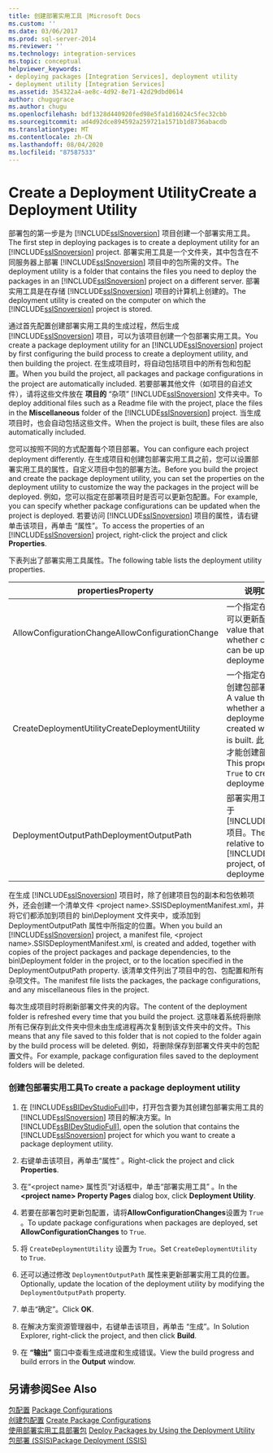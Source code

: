 ```yaml
---
title: 创建部署实用工具 |Microsoft Docs
ms.custom: ''
ms.date: 03/06/2017
ms.prod: sql-server-2014
ms.reviewer: ''
ms.technology: integration-services
ms.topic: conceptual
helpviewer_keywords:
- deploying packages [Integration Services], deployment utility
- deployment utility [Integration Services]
ms.assetid: 354322a4-ae8c-4d92-8e71-42d29dbd0614
author: chugugrace
ms.author: chugu
ms.openlocfilehash: bdf1328d440920fed98e5fa1d16024c5fec32cbb
ms.sourcegitcommit: ad4d92dce894592a259721a1571b1d8736abacdb
ms.translationtype: MT
ms.contentlocale: zh-CN
ms.lasthandoff: 08/04/2020
ms.locfileid: "87587533"
---
```

# <a name="create-a-deployment-utility"></a><span data-ttu-id="a17cc-102">Create a Deployment Utility</span><span class="sxs-lookup"><span data-stu-id="a17cc-102">Create a Deployment Utility</span></span>
  <span data-ttu-id="a17cc-103">部署包的第一步是为 [!INCLUDE[ssISnoversion](../includes/ssisnoversion-md.md)] 项目创建一个部署实用工具。</span><span class="sxs-lookup"><span data-stu-id="a17cc-103">The first step in deploying packages is to create a deployment utility for an [!INCLUDE[ssISnoversion](../includes/ssisnoversion-md.md)] project.</span></span> <span data-ttu-id="a17cc-104">部署实用工具是一个文件夹，其中包含在不同服务器上部署 [!INCLUDE[ssISnoversion](../includes/ssisnoversion-md.md)] 项目中的包所需的文件。</span><span class="sxs-lookup"><span data-stu-id="a17cc-104">The deployment utility is a folder that contains the files you need to deploy the packages in an [!INCLUDE[ssISnoversion](../includes/ssisnoversion-md.md)] project on a different server.</span></span> <span data-ttu-id="a17cc-105">部署实用工具是在存储 [!INCLUDE[ssISnoversion](../includes/ssisnoversion-md.md)] 项目的计算机上创建的。</span><span class="sxs-lookup"><span data-stu-id="a17cc-105">The deployment utility is created on the computer on which the [!INCLUDE[ssISnoversion](../includes/ssisnoversion-md.md)] project is stored.</span></span>  
  
 <span data-ttu-id="a17cc-106">通过首先配置创建部署实用工具的生成过程，然后生成 [!INCLUDE[ssISnoversion](../includes/ssisnoversion-md.md)] 项目，可以为该项目创建一个包部署实用工具。</span><span class="sxs-lookup"><span data-stu-id="a17cc-106">You create a package deployment utility for an [!INCLUDE[ssISnoversion](../includes/ssisnoversion-md.md)] project by first configuring the build process to create a deployment utility, and then building the project.</span></span> <span data-ttu-id="a17cc-107">在生成项目时，将自动包括项目中的所有包和包配置。</span><span class="sxs-lookup"><span data-stu-id="a17cc-107">When you build the project, all packages and package configurations in the project are automatically included.</span></span> <span data-ttu-id="a17cc-108">若要部署其他文件（如项目的自述文件），请将这些文件放在 **项目的** “杂项” [!INCLUDE[ssISnoversion](../includes/ssisnoversion-md.md)] 文件夹中。</span><span class="sxs-lookup"><span data-stu-id="a17cc-108">To deploy additional files such as a Readme file with the project, place the files in the **Miscellaneous** folder of the [!INCLUDE[ssISnoversion](../includes/ssisnoversion-md.md)] project.</span></span> <span data-ttu-id="a17cc-109">当生成项目时，也会自动包括这些文件。</span><span class="sxs-lookup"><span data-stu-id="a17cc-109">When the project is built, these files are also automatically included.</span></span>  
  
 <span data-ttu-id="a17cc-110">您可以按照不同的方式配置每个项目部署。</span><span class="sxs-lookup"><span data-stu-id="a17cc-110">You can configure each project deployment differently.</span></span> <span data-ttu-id="a17cc-111">在生成项目和创建包部署实用工具之前，您可以设置部署实用工具的属性，自定义项目中包的部署方法。</span><span class="sxs-lookup"><span data-stu-id="a17cc-111">Before you build the project and create the package deployment utility, you can set the properties on the deployment utility to customize the way the packages in the project will be deployed.</span></span> <span data-ttu-id="a17cc-112">例如，您可以指定在部署项目时是否可以更新包配置。</span><span class="sxs-lookup"><span data-stu-id="a17cc-112">For example, you can specify whether package configurations can be updated when the project is deployed.</span></span> <span data-ttu-id="a17cc-113">若要访问 [!INCLUDE[ssISnoversion](../includes/ssisnoversion-md.md)] 项目的属性，请右键单击该项目，再单击  “属性”。</span><span class="sxs-lookup"><span data-stu-id="a17cc-113">To access the properties of an [!INCLUDE[ssISnoversion](../includes/ssisnoversion-md.md)] project, right-click the project and click **Properties**.</span></span>  
  
 <span data-ttu-id="a17cc-114">下表列出了部署实用工具属性。</span><span class="sxs-lookup"><span data-stu-id="a17cc-114">The following table lists the deployment utility properties.</span></span>  
  
|<span data-ttu-id="a17cc-115">properties</span><span class="sxs-lookup"><span data-stu-id="a17cc-115">Property</span></span>|<span data-ttu-id="a17cc-116">说明</span><span class="sxs-lookup"><span data-stu-id="a17cc-116">Description</span></span>|  
|--------------|-----------------|  
|<span data-ttu-id="a17cc-117">AllowConfigurationChange</span><span class="sxs-lookup"><span data-stu-id="a17cc-117">AllowConfigurationChange</span></span>|<span data-ttu-id="a17cc-118">一个指定在部署过程中是否可以更新配置的值。</span><span class="sxs-lookup"><span data-stu-id="a17cc-118">A value that specifies whether configurations can be updated during deployment.</span></span>|  
|<span data-ttu-id="a17cc-119">CreateDeploymentUtility</span><span class="sxs-lookup"><span data-stu-id="a17cc-119">CreateDeploymentUtility</span></span>|<span data-ttu-id="a17cc-120">一个指定在生成项目时是否创建包部署实用工具的值。</span><span class="sxs-lookup"><span data-stu-id="a17cc-120">A value that specifies whether a package deployment utility is created when the project is built.</span></span> <span data-ttu-id="a17cc-121">此属性必须为 `True` 才能创建部署实用工具。</span><span class="sxs-lookup"><span data-stu-id="a17cc-121">This property must be `True` to create a deployment utility.</span></span>|  
|<span data-ttu-id="a17cc-122">DeploymentOutputPath</span><span class="sxs-lookup"><span data-stu-id="a17cc-122">DeploymentOutputPath</span></span>|<span data-ttu-id="a17cc-123">部署实用工具的位置，相对于 [!INCLUDE[ssISnoversion](../includes/ssisnoversion-md.md)] 项目。</span><span class="sxs-lookup"><span data-stu-id="a17cc-123">The location, relative to the [!INCLUDE[ssISnoversion](../includes/ssisnoversion-md.md)] project, of the deployment utility.</span></span>|  
  
 <span data-ttu-id="a17cc-124">在生成 [!INCLUDE[ssISnoversion](../includes/ssisnoversion-md.md)] 项目时，除了创建项目包的副本和包依赖项外，还会创建一个清单文件 \<project name>.SSISDeploymentManifest.xml，并将它们都添加到项目的 bin\Deployment 文件夹中，或添加到 DeploymentOutputPath 属性中所指定的位置。</span><span class="sxs-lookup"><span data-stu-id="a17cc-124">When you build an [!INCLUDE[ssISnoversion](../includes/ssisnoversion-md.md)] project, a manifest file, \<project name>.SSISDeploymentManifest.xml, is created and added, together with copies of the project packages and package dependencies, to the bin\Deployment folder in the project, or to the location specified in the DeploymentOutputPath property.</span></span> <span data-ttu-id="a17cc-125">该清单文件列出了项目中的包、包配置和所有杂项文件。</span><span class="sxs-lookup"><span data-stu-id="a17cc-125">The manifest file lists the packages, the package configurations, and any miscellaneous files in the project.</span></span>  
  
 <span data-ttu-id="a17cc-126">每次生成项目时将刷新部署文件夹的内容。</span><span class="sxs-lookup"><span data-stu-id="a17cc-126">The content of the deployment folder is refreshed every time that you build the project.</span></span> <span data-ttu-id="a17cc-127">这意味着系统将删除所有已保存到此文件夹中但未由生成进程再次复制到该文件夹中的文件。</span><span class="sxs-lookup"><span data-stu-id="a17cc-127">This means that any file saved to this folder that is not copied to the folder again by the build process will be deleted.</span></span> <span data-ttu-id="a17cc-128">例如，将删除保存到部署文件夹中的包配置文件。</span><span class="sxs-lookup"><span data-stu-id="a17cc-128">For example, package configuration files saved to the deployment folders will be deleted.</span></span>  
  
### <a name="to-create-a-package-deployment-utility"></a><span data-ttu-id="a17cc-129">创建包部署实用工具</span><span class="sxs-lookup"><span data-stu-id="a17cc-129">To create a package deployment utility</span></span>  
  
1.  <span data-ttu-id="a17cc-130">在 [!INCLUDE[ssBIDevStudioFull](../includes/ssbidevstudiofull-md.md)]中，打开包含要为其创建包部署实用工具的 [!INCLUDE[ssISnoversion](../includes/ssisnoversion-md.md)] 项目的解决方案。</span><span class="sxs-lookup"><span data-stu-id="a17cc-130">In [!INCLUDE[ssBIDevStudioFull](../includes/ssbidevstudiofull-md.md)], open the solution that contains the [!INCLUDE[ssISnoversion](../includes/ssisnoversion-md.md)] project for which you want to create a package deployment utility.</span></span>  
  
2.  <span data-ttu-id="a17cc-131">右键单击该项目，再单击“属性”  。</span><span class="sxs-lookup"><span data-stu-id="a17cc-131">Right-click the project and click **Properties**.</span></span>  
  
3.  <span data-ttu-id="a17cc-132">在“\<project name> 属性页”对话框中，单击“部署实用工具” 。</span><span class="sxs-lookup"><span data-stu-id="a17cc-132">In the **\<project name> Property Pages** dialog box, click **Deployment Utility**.</span></span>  
  
4.  <span data-ttu-id="a17cc-133">若要在部署包时更新包配置，请将**AllowConfigurationChanges**设置为 `True` 。</span><span class="sxs-lookup"><span data-stu-id="a17cc-133">To update package configurations when packages are deployed, set **AllowConfigurationChanges** to `True`.</span></span>  
  
5.  <span data-ttu-id="a17cc-134">将 `CreateDeploymentUtility` 设置为 `True`。</span><span class="sxs-lookup"><span data-stu-id="a17cc-134">Set `CreateDeploymentUtility` to `True`.</span></span>  
  
6.  <span data-ttu-id="a17cc-135">还可以通过修改 `DeploymentOutputPath` 属性来更新部署实用工具的位置。</span><span class="sxs-lookup"><span data-stu-id="a17cc-135">Optionally, update the location of the deployment utility by modifying the `DeploymentOutputPath` property.</span></span>  
  
7.  <span data-ttu-id="a17cc-136">单击“确定”。</span><span class="sxs-lookup"><span data-stu-id="a17cc-136">Click **OK**.</span></span>  
  
8.  <span data-ttu-id="a17cc-137">在解决方案资源管理器中，右键单击该项目，再单击  “生成”。</span><span class="sxs-lookup"><span data-stu-id="a17cc-137">In Solution Explorer, right-click the project, and then click **Build**.</span></span>  
  
9. <span data-ttu-id="a17cc-138">在 **“输出”** 窗口中查看生成进度和生成错误。</span><span class="sxs-lookup"><span data-stu-id="a17cc-138">View the build progress and build errors in the **Output** window.</span></span>  
  
## <a name="see-also"></a><span data-ttu-id="a17cc-139">另请参阅</span><span class="sxs-lookup"><span data-stu-id="a17cc-139">See Also</span></span>  
 <span data-ttu-id="a17cc-140">[包配置](../../2014/integration-services/package-configurations.md) </span><span class="sxs-lookup"><span data-stu-id="a17cc-140">[Package Configurations](../../2014/integration-services/package-configurations.md) </span></span>  
 <span data-ttu-id="a17cc-141">[创建包配置](../../2014/integration-services/create-package-configurations.md) </span><span class="sxs-lookup"><span data-stu-id="a17cc-141">[Create Package Configurations](../../2014/integration-services/create-package-configurations.md) </span></span>  
 <span data-ttu-id="a17cc-142">[使用部署实用工具部署包](../../2014/integration-services/deploy-packages-by-using-the-deployment-utility.md) </span><span class="sxs-lookup"><span data-stu-id="a17cc-142">[Deploy Packages by Using the Deployment Utility](../../2014/integration-services/deploy-packages-by-using-the-deployment-utility.md) </span></span>  
 [<span data-ttu-id="a17cc-143">包部署 &#40;SSIS&#41;</span><span class="sxs-lookup"><span data-stu-id="a17cc-143">Package Deployment &#40;SSIS&#41;</span></span>](packages/legacy-package-deployment-ssis.md)  
  
  
